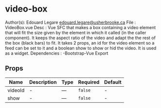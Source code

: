 # video-box

Author(s): Edouard Legare <edouard.legare@usherbrooke.ca> File :  VideoBox.vue Desc :  Vue SFC that makes a box containing a video element that will fit the size given by the element in which it called (in the caller component). It keeps the aspect ratio of the video and adapt the the rest of the box (black bars) to fit. It takes 2 props, an id for the video element so a feed can be set to it and a boolean show to show or hid the video. It is used as a widget. Dependencies : -Bootstrap-Vue Export

## Props

<!-- @vuese:video-box:props:start -->
|Name|Description|Type|Required|Default|
|---|---|---|---|---|
|videoId|-|—|`false`|-|
|show|-|—|`false`|-|

<!-- @vuese:video-box:props:end -->


